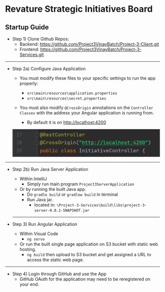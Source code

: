 # Revature Strategic Initiatives Board

## Startup Guide

* Step 1) Clone Github Repos:
  * Backend: <https://github.com/Project3VinayBatch/Project-3-Client.git>
  * Frontend: <https://github.com/Project3VinayBatch/Project-3-Services.git>
  
---

* Step 2a) Configure Java Application
  * You must modify these files to your specific settings to run the app properly:
    * `src\main\resources\application.properties`
    * `src\main\resources\secret.properties`

  * You must also modify `@CrossOrigin` annotations on the `Controller Classes` with the address your Angular application is running from.
    * By default it is on <http://localhost:4200>
  
  ![](./images/controller.png)

---

* Step 2b) Run Java Server Application
  * Within IntelliJ
    * Simply run main program `Project3ServerApplication`
  * Or by running the built Java app.
    * Do `gradle build` or `gradlew build` in terminal
    * Run Java jar.
      * located in: `\Project-3-Services\build\libs\project-3-server-0.0.1-SNAPSHOT.jar` 
 
  ---

* Step 3) Run Angular Application
  * Within Visual Code
    * `ng serve`
  * Or run the built single page application on S3 bucket with static web hosting.
    * `ng build` then upload to S3 bucket and get assigned a URL to access the static web page.

---

* Step 4) Login through GitHub and use the App
  * GitHub OAuth for the application may need to be reregistered on your end.
  